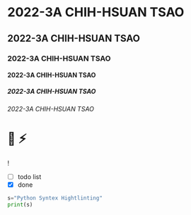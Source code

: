 # 2022-3A CHIH-HSUAN TSAO
## 2022-3A CHIH-HSUAN TSAO
### 2022-3A CHIH-HSUAN TSAO
#### 2022-3A CHIH-HSUAN TSAO
##### 2022-3A CHIH-HSUAN TSAO
###### 2022-3A CHIH-HSUAN TSAO

# :art:  :zap:

! [ ](下載.png "nkust")

- [ ] todo list
- [x] done

```python
s="Python Syntex Hightlinting"
print(s)
```
